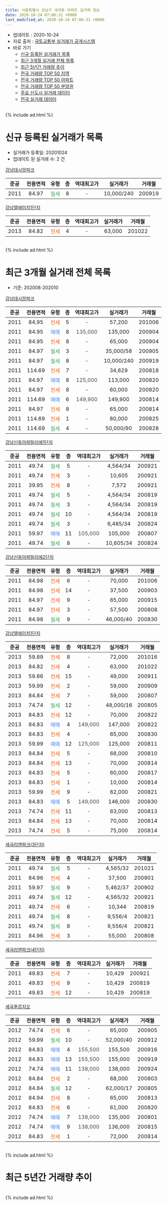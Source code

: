 ```yaml
---
title: 서울특별시 강남구 세곡동 아파트 실거래 정보
date: 2020-10-24 07:06:31 +0900
last_modified_at: 2020-10-24 07:06:31 +0900
---
```


* 업데이트 : 2020-10-24
* 자료 출처 : [국토교통부 실거래가 공개시스템](http://rt.molit.go.kr)
* 바로 가기
    * [신규 등록된 실거래가 목록](#신규-등록된-실거래가-목록)
    * [최근 3개월 실거래 전체 목록](#최근-3개월-실거래-전체-목록)
    * [최근 5년간 거래량 추이](#최근-5년간-거래량-추이)
    * [전국 거래량 TOP 50 지역](https://inasie.github.io/apt-trade-info/최근-3개월-전국에서-가장-거래가-많이-발생한-지역)
    * [전국 거래량 TOP 50 아파트](https://inasie.github.io/apt-trade-info/최근-3개월-전국에서-가장-거래가-많이-발생한-아파트)
    * [전국 거래량 TOP 50 분양권](https://inasie.github.io/apt-trade-info/최근-3개월-전국에서-가장-거래가-많이-발생한-분양권)
    * [주요 신도시 실거래 데이터](https://inasie.github.io/apt-trade-info/주요-신도시)
    * [전국 실거래 데이터](https://inasie.github.io/apt-trade-info/전국)
<br>
{% include ad.html %}
<br>

# 신규 등록된 실거래가 목록
* 실거래가 등록일: 20201024
* 업데이트 된 실거래 수: 2 건


[강남데시앙파크](https://search.naver.com/search.naver?query=%EC%84%9C%EC%9A%B8%ED%8A%B9%EB%B3%84%EC%8B%9C+%EA%B0%95%EB%82%A8%EA%B5%AC+%EC%84%B8%EA%B3%A1%EB%8F%99+%EA%B0%95%EB%82%A8%EB%8D%B0%EC%8B%9C%EC%95%99%ED%8C%8C%ED%81%AC)

|준공|전용면적|유형|층|역대최고가|실거래가|거래월|
|:---:|:---:|:---:|:---:|:---:|:---:|:---:|
|2011|84.97|<span style="color:#34a853">월세</span>|8|<span style="color:#444444">-</span>|10,000/240|200919|

[강남엘에이치1단지](https://search.naver.com/search.naver?query=%EC%84%9C%EC%9A%B8%ED%8A%B9%EB%B3%84%EC%8B%9C+%EA%B0%95%EB%82%A8%EA%B5%AC+%EC%84%B8%EA%B3%A1%EB%8F%99+%EA%B0%95%EB%82%A8%EC%97%98%EC%97%90%EC%9D%B4%EC%B9%981%EB%8B%A8%EC%A7%80)

|준공|전용면적|유형|층|역대최고가|실거래가|거래월|
|:---:|:---:|:---:|:---:|:---:|:---:|:---:|
|2013|84.82|<span style="color:#ff5a00">전세</span>|4|<span style="color:#444444">-</span>|63,000|201022|


<br>
{% include ad.html %}
<br>

# 최근 3개월 실거래 전체 목록
* 기준: 202008-202010


[강남데시앙파크](https://search.naver.com/search.naver?query=%EC%84%9C%EC%9A%B8%ED%8A%B9%EB%B3%84%EC%8B%9C+%EA%B0%95%EB%82%A8%EA%B5%AC+%EC%84%B8%EA%B3%A1%EB%8F%99+%EA%B0%95%EB%82%A8%EB%8D%B0%EC%8B%9C%EC%95%99%ED%8C%8C%ED%81%AC)

|준공|전용면적|유형|층|역대최고가|실거래가|거래월|
|:---:|:---:|:---:|:---:|:---:|:---:|:---:|
|2011|84.95|<span style="color:#ff5a00">전세</span>|5|<span style="color:#444444">-</span>|57,200|201006|
|2011|84.95|<span style="color:#4285f3">매매</span>|8|<span style="color:#444444">135,000</span>|135,000|200904|
|2011|84.95|<span style="color:#ff5a00">전세</span>|8|<span style="color:#444444">-</span>|65,000|200904|
|2011|84.97|<span style="color:#34a853">월세</span>|3|<span style="color:#444444">-</span>|35,000/58|200905|
|2011|84.97|<span style="color:#34a853">월세</span>|8|<span style="color:#444444">-</span>|10,000/240|200919|
|2011|114.69|<span style="color:#ff5a00">전세</span>|7|<span style="color:#444444">-</span>|34,629|200818|
|2011|84.97|<span style="color:#4285f3">매매</span>|8|<span style="color:#444444">125,000</span>|113,000|200820|
|2011|84.97|<span style="color:#ff5a00">전세</span>|8|<span style="color:#444444">-</span>|60,000|200820|
|2011|114.69|<span style="color:#4285f3">매매</span>|6|<span style="color:#444444">149,900</span>|149,900|200814|
|2011|84.97|<span style="color:#ff5a00">전세</span>|8|<span style="color:#444444">-</span>|65,000|200814|
|2011|114.69|<span style="color:#ff5a00">전세</span>|1|<span style="color:#444444">-</span>|80,000|200825|
|2011|114.69|<span style="color:#34a853">월세</span>|4|<span style="color:#444444">-</span>|50,000/90|200828|

[강남신동아파밀리에1단지](https://search.naver.com/search.naver?query=%EC%84%9C%EC%9A%B8%ED%8A%B9%EB%B3%84%EC%8B%9C+%EA%B0%95%EB%82%A8%EA%B5%AC+%EC%84%B8%EA%B3%A1%EB%8F%99+%EA%B0%95%EB%82%A8%EC%8B%A0%EB%8F%99%EC%95%84%ED%8C%8C%EB%B0%80%EB%A6%AC%EC%97%901%EB%8B%A8%EC%A7%80)

|준공|전용면적|유형|층|역대최고가|실거래가|거래월|
|:---:|:---:|:---:|:---:|:---:|:---:|:---:|
|2011|49.74|<span style="color:#34a853">월세</span>|5|<span style="color:#444444">-</span>|4,564/34|200921|
|2011|49.74|<span style="color:#ff5a00">전세</span>|3|<span style="color:#444444">-</span>|10,605|200921|
|2011|39.95|<span style="color:#ff5a00">전세</span>|8|<span style="color:#444444">-</span>|7,572|200921|
|2011|49.74|<span style="color:#34a853">월세</span>|5|<span style="color:#444444">-</span>|4,564/34|200819|
|2011|49.74|<span style="color:#34a853">월세</span>|3|<span style="color:#444444">-</span>|4,564/34|200819|
|2011|49.74|<span style="color:#34a853">월세</span>|10|<span style="color:#444444">-</span>|4,564/34|200819|
|2011|49.74|<span style="color:#34a853">월세</span>|3|<span style="color:#444444">-</span>|6,485/34|200824|
|2011|59.97|<span style="color:#4285f3">매매</span>|11|<span style="color:#444444">105,000</span>|105,000|200807|
|2011|49.74|<span style="color:#34a853">월세</span>|8|<span style="color:#444444">-</span>|10,605/34|200824|

[강남신동아파밀리에2단지](https://search.naver.com/search.naver?query=%EC%84%9C%EC%9A%B8%ED%8A%B9%EB%B3%84%EC%8B%9C+%EA%B0%95%EB%82%A8%EA%B5%AC+%EC%84%B8%EA%B3%A1%EB%8F%99+%EA%B0%95%EB%82%A8%EC%8B%A0%EB%8F%99%EC%95%84%ED%8C%8C%EB%B0%80%EB%A6%AC%EC%97%902%EB%8B%A8%EC%A7%80)

|준공|전용면적|유형|층|역대최고가|실거래가|거래월|
|:---:|:---:|:---:|:---:|:---:|:---:|:---:|
|2011|84.98|<span style="color:#ff5a00">전세</span>|6|<span style="color:#444444">-</span>|70,000|201006|
|2011|84.98|<span style="color:#ff5a00">전세</span>|14|<span style="color:#444444">-</span>|37,500|200903|
|2011|84.97|<span style="color:#ff5a00">전세</span>|9|<span style="color:#444444">-</span>|65,000|200915|
|2011|84.97|<span style="color:#ff5a00">전세</span>|3|<span style="color:#444444">-</span>|57,500|200808|
|2011|84.98|<span style="color:#34a853">월세</span>|9|<span style="color:#444444">-</span>|46,000/40|200830|

[강남엘에이치1단지](https://search.naver.com/search.naver?query=%EC%84%9C%EC%9A%B8%ED%8A%B9%EB%B3%84%EC%8B%9C+%EA%B0%95%EB%82%A8%EA%B5%AC+%EC%84%B8%EA%B3%A1%EB%8F%99+%EA%B0%95%EB%82%A8%EC%97%98%EC%97%90%EC%9D%B4%EC%B9%981%EB%8B%A8%EC%A7%80)

|준공|전용면적|유형|층|역대최고가|실거래가|거래월|
|:---:|:---:|:---:|:---:|:---:|:---:|:---:|
|2013|59.89|<span style="color:#ff5a00">전세</span>|8|<span style="color:#444444">-</span>|72,000|201016|
|2013|84.82|<span style="color:#ff5a00">전세</span>|4|<span style="color:#444444">-</span>|63,000|201022|
|2013|59.86|<span style="color:#ff5a00">전세</span>|15|<span style="color:#444444">-</span>|49,000|200911|
|2013|59.99|<span style="color:#ff5a00">전세</span>|2|<span style="color:#444444">-</span>|59,000|200909|
|2013|84.84|<span style="color:#ff5a00">전세</span>|7|<span style="color:#444444">-</span>|59,000|200807|
|2013|74.74|<span style="color:#34a853">월세</span>|12|<span style="color:#444444">-</span>|48,000/16|200805|
|2013|84.83|<span style="color:#ff5a00">전세</span>|12|<span style="color:#444444">-</span>|70,000|200822|
|2013|84.83|<span style="color:#4285f3">매매</span>|4|<span style="color:#444444">149,000</span>|147,000|200822|
|2013|84.83|<span style="color:#ff5a00">전세</span>|4|<span style="color:#444444">-</span>|65,000|200830|
|2013|59.99|<span style="color:#4285f3">매매</span>|12|<span style="color:#444444">125,000</span>|125,000|200811|
|2013|84.84|<span style="color:#ff5a00">전세</span>|5|<span style="color:#444444">-</span>|68,000|200810|
|2013|84.84|<span style="color:#ff5a00">전세</span>|13|<span style="color:#444444">-</span>|70,000|200814|
|2013|84.83|<span style="color:#ff5a00">전세</span>|5|<span style="color:#444444">-</span>|60,000|200817|
|2013|84.83|<span style="color:#ff5a00">전세</span>|1|<span style="color:#444444">-</span>|10,000|200814|
|2013|59.99|<span style="color:#ff5a00">전세</span>|9|<span style="color:#444444">-</span>|62,000|200821|
|2013|84.83|<span style="color:#4285f3">매매</span>|5|<span style="color:#444444">149,000</span>|146,000|200830|
|2013|74.74|<span style="color:#ff5a00">전세</span>|11|<span style="color:#444444">-</span>|63,000|200813|
|2013|84.84|<span style="color:#ff5a00">전세</span>|13|<span style="color:#444444">-</span>|70,000|200814|
|2013|74.74|<span style="color:#ff5a00">전세</span>|5|<span style="color:#444444">-</span>|75,000|200814|


<script async src="//pagead2.googlesyndication.com/pagead/js/adsbygoogle.js"></script>
<!-- 기본 -->
<ins class="adsbygoogle"
     style="display:block"
     data-ad-client="ca-pub-2446590836940007"
     data-ad-slot="1659523306"
     data-ad-format="auto"
     data-full-width-responsive="true"></ins>
<script>
(adsbygoogle = window.adsbygoogle || []).push({});
</script>


[세곡리엔파크(3단지)](https://search.naver.com/search.naver?query=%EC%84%9C%EC%9A%B8%ED%8A%B9%EB%B3%84%EC%8B%9C+%EA%B0%95%EB%82%A8%EA%B5%AC+%EC%84%B8%EA%B3%A1%EB%8F%99+%EC%84%B8%EA%B3%A1%EB%A6%AC%EC%97%94%ED%8C%8C%ED%81%AC%283%EB%8B%A8%EC%A7%80%29)

|준공|전용면적|유형|층|역대최고가|실거래가|거래월|
|:---:|:---:|:---:|:---:|:---:|:---:|:---:|
|2011|49.74|<span style="color:#34a853">월세</span>|5|<span style="color:#444444">-</span>|4,565/32|201021|
|2011|84.96|<span style="color:#ff5a00">전세</span>|4|<span style="color:#444444">-</span>|37,500|200901|
|2011|59.97|<span style="color:#34a853">월세</span>|9|<span style="color:#444444">-</span>|5,462/37|200902|
|2011|49.74|<span style="color:#34a853">월세</span>|12|<span style="color:#444444">-</span>|4,565/32|200921|
|2011|49.74|<span style="color:#ff5a00">전세</span>|6|<span style="color:#444444">-</span>|10,344|200819|
|2011|49.74|<span style="color:#34a853">월세</span>|8|<span style="color:#444444">-</span>|9,556/4|200821|
|2011|49.74|<span style="color:#34a853">월세</span>|8|<span style="color:#444444">-</span>|9,556/4|200821|
|2011|84.96|<span style="color:#ff5a00">전세</span>|3|<span style="color:#444444">-</span>|55,000|200808|

[세곡리엔파크(4단지)](https://search.naver.com/search.naver?query=%EC%84%9C%EC%9A%B8%ED%8A%B9%EB%B3%84%EC%8B%9C+%EA%B0%95%EB%82%A8%EA%B5%AC+%EC%84%B8%EA%B3%A1%EB%8F%99+%EC%84%B8%EA%B3%A1%EB%A6%AC%EC%97%94%ED%8C%8C%ED%81%AC%284%EB%8B%A8%EC%A7%80%29)

|준공|전용면적|유형|층|역대최고가|실거래가|거래월|
|:---:|:---:|:---:|:---:|:---:|:---:|:---:|
|2011|49.83|<span style="color:#ff5a00">전세</span>|7|<span style="color:#444444">-</span>|10,429|200921|
|2011|49.83|<span style="color:#ff5a00">전세</span>|9|<span style="color:#444444">-</span>|10,429|200819|
|2011|49.83|<span style="color:#ff5a00">전세</span>|12|<span style="color:#444444">-</span>|10,429|200819|

[세곡푸르지오](https://search.naver.com/search.naver?query=%EC%84%9C%EC%9A%B8%ED%8A%B9%EB%B3%84%EC%8B%9C+%EA%B0%95%EB%82%A8%EA%B5%AC+%EC%84%B8%EA%B3%A1%EB%8F%99+%EC%84%B8%EA%B3%A1%ED%91%B8%EB%A5%B4%EC%A7%80%EC%98%A4)

|준공|전용면적|유형|층|역대최고가|실거래가|거래월|
|:---:|:---:|:---:|:---:|:---:|:---:|:---:|
|2012|74.74|<span style="color:#ff5a00">전세</span>|6|<span style="color:#444444">-</span>|65,000|200905|
|2012|59.99|<span style="color:#34a853">월세</span>|10|<span style="color:#444444">-</span>|52,000/40|200912|
|2012|84.83|<span style="color:#4285f3">매매</span>|4|<span style="color:#444444">155,500</span>|155,500|200916|
|2012|84.83|<span style="color:#4285f3">매매</span>|13|<span style="color:#444444">155,500</span>|155,000|200919|
|2012|74.74|<span style="color:#4285f3">매매</span>|11|<span style="color:#444444">138,000</span>|138,000|200924|
|2012|84.84|<span style="color:#ff5a00">전세</span>|2|<span style="color:#444444">-</span>|68,000|200803|
|2012|84.84|<span style="color:#34a853">월세</span>|12|<span style="color:#444444">-</span>|62,000/17|200805|
|2012|84.94|<span style="color:#ff5a00">전세</span>|8|<span style="color:#444444">-</span>|65,000|200813|
|2012|84.83|<span style="color:#ff5a00">전세</span>|6|<span style="color:#444444">-</span>|61,000|200820|
|2012|74.74|<span style="color:#4285f3">매매</span>|7|<span style="color:#444444">138,000</span>|135,000|200801|
|2012|74.74|<span style="color:#4285f3">매매</span>|9|<span style="color:#444444">138,000</span>|136,000|200815|
|2012|84.83|<span style="color:#ff5a00">전세</span>|1|<span style="color:#444444">-</span>|72,000|200814|


<br>
{% include ad.html %}
<br>

# 최근 5년간 거래량 추이


<div style="width:100%;">
    <canvas id="deal_progress" height="200"></canvas>
</div>

<script>
new Chart(document.getElementById("deal_progress"), {
    type: 'line',
    data: {
        labels: ['201510','201511','201512','201601','201602','201603','201604','201605','201606','201607','201608','201609','201610','201611','201612','201701','201702','201703','201704','201705','201706','201707','201708','201709','201710','201711','201712','201801','201802','201803','201804','201805','201806','201807','201808','201809','201810','201811','201812','201901','201902','201903','201904','201905','201906','201907','201908','201909','201910','201911','201912','202001','202002','202003','202004','202005','202006','202007','202008','202009','202010'],
        datasets: [{
            label: '매매',
            pointRadius: 1,
            data: [15, 17, 5, 3, 1, 5, 12, 15, 22, 31, 38, 26, 25, 7, 7, 3, 3, 10, 11, 36, 32, 40, 13, 21, 22, 10, 11, 18, 14, 5, 3, 7, 2, 1, 24, 10, 1, 1, 0, 0, 0, 1, 1, 5, 8, 12, 7, 11, 31, 26, 20, 5, 10, 3, 1, 5, 34, 27, 8, 4, 0],
            borderColor: "rgba(255, 201, 14, 1)",
            backgroundColor: "rgba(255, 201, 14, 0.5)",
            fill: false,
            lineTension: 0
        },{
            label: '전월세',
            pointRadius: 1,
            data: [24, 30, 17, 44, 30, 31, 16, 19, 20, 16, 26, 19, 26, 17, 31, 13, 25, 21, 53, 25, 28, 26, 41, 30, 27, 33, 32, 54, 38, 34, 23, 20, 31, 23, 26, 23, 37, 21, 27, 26, 22, 20, 63, 19, 22, 17, 39, 25, 26, 35, 45, 51, 31, 18, 34, 25, 28, 35, 35, 16, 5],
            borderColor: "rgba(0, 141, 185, 1)",
            backgroundColor: "rgba(0, 141, 185, 0.5)",
            fill: false,
            lineTension: 0
        }
        ]
    },
    options: {
        responsive: true,
        title: {
            display: false
        },
        tooltips: {
            mode: 'index',
            intersect: false
        },
        hover: {
            mode: 'nearest',
            intersect: true
        },
        scales: {
            xAxes: [{
                display: true,
                scaleLabel: {
                    display: true,
                    labelString: '년/월'
                }
            }],
            yAxes: [{
                display: true,
                ticks: {
                    suggestedMin: 0,
                },
                scaleLabel: {
                    display: true,
                    labelString: '실거래 수'
                }
            }]
        }
    }
});

</script>


<br>
{% include ad.html %}
<br>

